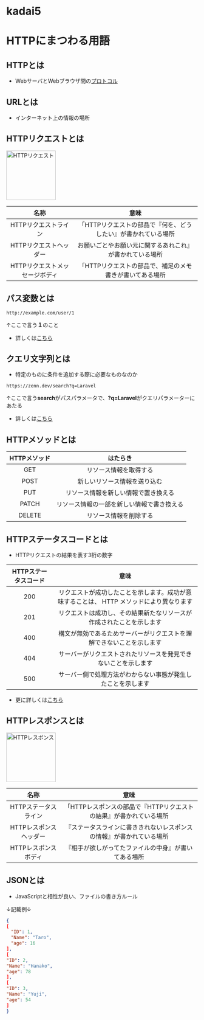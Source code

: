 # kadai5
# HTTPにまつわる用語
## HTTPとは
- WebサーバとWebブラウザ間の[プロトコル](https://wa3.i-3-i.info/word11.html)
  
## URLとは
- インターネット上の情報の場所

## HTTPリクエストとは

<img width="130" alt="HTTPリクエスト" src="https://github.com/tomoya0844/kadai5/assets/146510558/2c139cae-43f4-4e53-82d3-5c98cf1a799d.png">

| 名称 | 意味 |
| :-: | :-: |
| HTTPリクエストライン | 「HTTPリクエストの部品で『何を、どうしたい』が書かれている場所 |
| HTTPリクエストヘッダー | お願いごとやお願い元に関するあれこれ』が書かれている場所 |
| HTTPリクエストメッセージボディ | 「HTTPリクエストの部品で、補足のメモ書きが書いてある場所 |


## パス変数とは
```java:main
http://example.com/user/1
```
↑ここで言う**１**のこと
- 詳しくは[こちら](https://zenn.dev/fujishiro/scraps/3a060b10b17a93)

## クエリ文字列とは
- 特定のものに条件を追加する際に必要なものなのか
```java:main
https://zenn.dev/search?q=Laravel
```
↑ここで言う**search**がパスパラメータで、**?q=Laravel**がクエリパラメーターにあたる
- 詳しくは[こちら](https://online.dhw.co.jp/kuritama/query-string/#:~:text=%E3%82%AF%E3%82%A8%E3%83%AA%E6%96%87%E5%AD%97%E5%88%97%EF%BC%88URL%E3%83%91%E3%83%A9%E3%83%A1%E3%83%BC%E3%82%BF%E3%83%BC%EF%BC%89%E3%81%A8%E3%81%AF%E3%80%81%E3%82%B5%E3%83%BC%E3%83%90%E3%83%BC%E3%81%AB,%E3%81%A4%E3%81%91%E5%8A%A0%E3%81%88%E3%82%8B%E3%81%93%E3%81%A8%E3%81%8C%E5%8F%AF%E8%83%BD%E3%81%A7%E3%81%99%E3%80%82)

## HTTPメソッドとは
| HTTPメソッド | はたらき |
| :-: | :-: |
| GET | 	リソース情報を取得する |
| POST | 新しいリソース情報を送り込む |
| PUT | 	リソース情報を新しい情報で置き換える |
| PATCH | リソース情報の一部を新しい情報で書き換える |
| DELETE | 	リソース情報を削除する |

## HTTPステータスコードとは
- HTTPリクエストの結果を表す3桁の数字

| HTTPステータスコード | 意味 |
| :-: | :-: |
| 200 | リクエストが成功したことを示します。成功が意味することは、 HTTP メソッドにより異なります |
| 201 | リクエストは成功し、その結果新たなリソースが作成されたことを示します |
| 400 | 構文が無効であるためサーバーがリクエストを理解できないことを示します |
| 404 | サーバーがリクエストされたリソースを発見できないことを示します |
| 500 | サーバー側で処理方法がわからない事態が発生したことを示します |

- 更に詳しくは[こちら](https://developer.mozilla.org/ja/docs/Web/HTTP/Status)

## HTTPレスポンスとは

<img width="130" alt="HTTPレスポンス" src="https://github.com/tomoya0844/kadai5/assets/146510558/ac440a4e-de70-45fd-ab41-409e86699079.png">


| 名称 | 意味 |
|:-: | :-: |
| HTTPステータスライン | 「HTTPレスポンスの部品で『HTTPリクエストの結果』が書かれている場所 |
| HTTPレスポンスヘッダー |『ステータスラインに書ききれないレスポンスの情報』が書かれている場所 |
| HTTPレスポンスボディ | 『相手が欲しがってたファイルの中身』が書いてある場所 |

## JSONとは
- JavaScriptと相性が良い、ファイルの書き方ルール

 ↓記載例↓
  ```json
  {
 [
 　"ID": 1,
 　"Name": "Taro",
 　"age": 16
 ],
 [
  "ID": 2,
  "Name": "Hanako",
  "age": 78
 ],
 [
  "ID": 3,
  "Name": "Yuji",
  "age": 54
 ]
}
 ```
